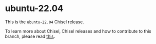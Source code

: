# ubuntu-22.04

This is the `ubuntu-22.04` Chisel release.

To learn more about Chisel, Chisel releases and how to contribute to this
branch, please read
[this](https://github.com/canonical/chisel-releases/blob/main/README.md).
